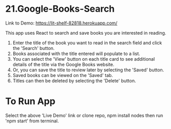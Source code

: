 # 21.Google-Books-Search

Link to Demo: https://lit-shelf-82818.herokuapp.com/

This app uses React to search and save books you are interested in reading.

1.  Enter the title of the book you want to read in the search field and click the 'Search' button.
2.  Books associated with the title entered will populate to a list.
3.  You can select the 'View' button on each title card to see additional details of the title via the Google Books website.
4.  Or, you can save the title to review later by selecting the 'Saved' button.
5.  Saved books can be viewed on the 'Saved' tab.
6.  Titles can then be deleted by selecting the 'Delete' button.

# To Run App
Select the above 'Live Demo' link or clone repo, npm install nodes then run 'npm start' from terminal.